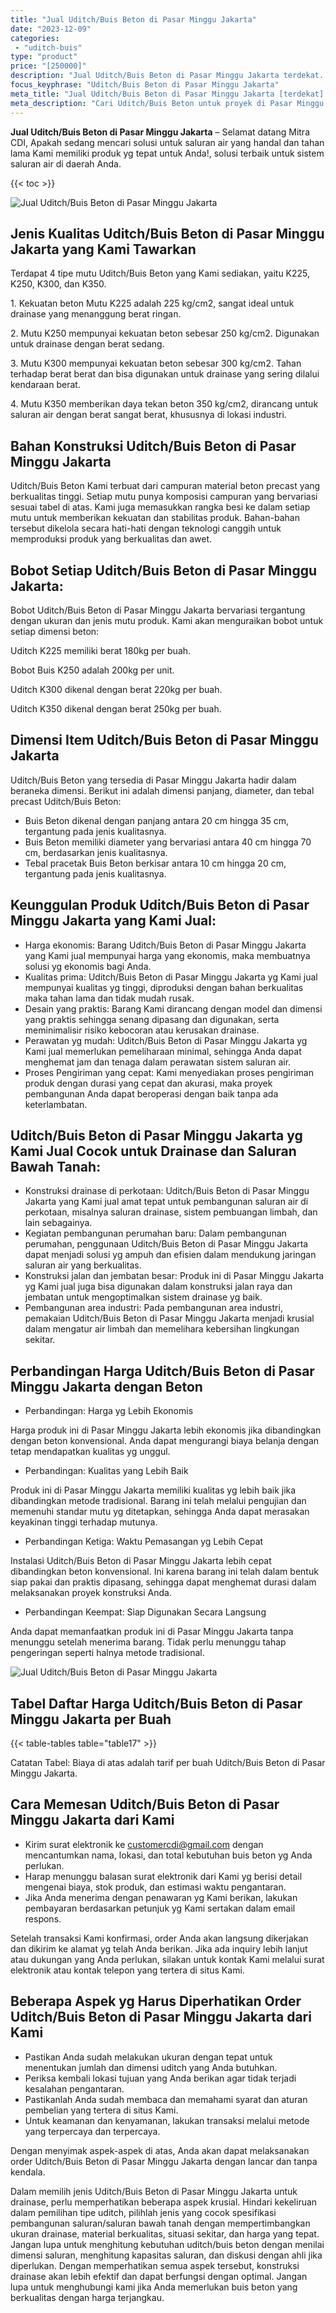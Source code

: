 ```yaml
---
title: "Jual Uditch/Buis Beton di Pasar Minggu Jakarta"
date: "2023-12-09"
categories:
 - "uditch-buis"
type: "product"
price: "[250000]"
description: "Jual Uditch/Buis Beton di Pasar Minggu Jakarta terdekat. Uditch/Buis Beton ini sering digunakan dalam project konstruksi sebagai drainase yang handal dan awet. Silakan kontak kami untuk informasi lebih lanjut."
focus_keyphrase: "Uditch/Buis Beton di Pasar Minggu Jakarta"
meta_title: "Jual Uditch/Buis Beton di Pasar Minggu Jakarta [terdekat] - CDI"
meta_description: "Cari Uditch/Buis Beton untuk proyek di Pasar Minggu Jakarta? Kami menawarkan Uditch/Buis Beton berkualitas untuk infrastruktur saluran pembuangan. Dapatkan penawaran terbaik sekarang."
---
```


**Jual Uditch/Buis Beton di Pasar Minggu Jakarta** – Selamat datang Mitra CDI, Apakah sedang mencari solusi untuk saluran air yang handal dan tahan lama Kami memiliki produk yg tepat untuk Anda!, solusi terbaik untuk sistem saluran air di daerah Anda.

{{< toc >}}

![Jual Uditch/Buis Beton di Pasar Minggu Jakarta](/images/uditch-buis/uditch-beton-02.jpg)

## Jenis Kualitas Uditch/Buis Beton di Pasar Minggu Jakarta yang Kami Tawarkan

Terdapat 4 tipe mutu Uditch/Buis Beton yang Kami sediakan, yaitu K225, K250, K300, dan K350.

1\. Kekuatan beton Mutu K225 adalah 225 kg/cm2, sangat ideal untuk drainase yang menanggung berat ringan.

2\. Mutu K250 mempunyai kekuatan beton sebesar 250 kg/cm2. Digunakan untuk drainase dengan berat sedang.

3\. Mutu K300 mempunyai kekuatan beton sebesar 300 kg/cm2. Tahan terhadap berat berat dan bisa digunakan untuk drainase yang sering dilalui kendaraan berat.

4\. Mutu K350 memberikan daya tekan beton 350 kg/cm2, dirancang untuk saluran air dengan berat sangat berat, khususnya di lokasi industri.

## Bahan Konstruksi Uditch/Buis Beton di Pasar Minggu Jakarta

Uditch/Buis Beton Kami terbuat dari campuran material beton precast yang berkualitas tinggi. Setiap mutu punya komposisi campuran yang bervariasi sesuai tabel di atas. Kami juga memasukkan rangka besi ke dalam setiap mutu untuk memberikan kekuatan dan stabilitas produk. Bahan-bahan tersebut dikelola secara hati-hati dengan teknologi canggih untuk memproduksi produk yang berkualitas dan awet.

## Bobot Setiap Uditch/Buis Beton di Pasar Minggu Jakarta:

Bobot Uditch/Buis Beton di Pasar Minggu Jakarta bervariasi tergantung dengan ukuran dan jenis mutu produk. Kami akan menguraikan bobot untuk setiap dimensi beton:

Uditch K225 memiliki berat 180kg per buah.

Bobot Buis K250 adalah 200kg per unit.

Uditch K300 dikenal dengan berat 220kg per buah.

Uditch K350 dikenal dengan berat 250kg per buah.

## Dimensi Item Uditch/Buis Beton di Pasar Minggu Jakarta

Uditch/Buis Beton yang tersedia di Pasar Minggu Jakarta hadir dalam beraneka dimensi. Berikut ini adalah dimensi panjang, diameter, dan tebal precast Uditch/Buis Beton:

*   Buis Beton dikenal dengan panjang antara 20 cm hingga 35 cm, tergantung pada jenis kualitasnya.
*   Buis Beton memiliki diameter yang bervariasi antara 40 cm hingga 70 cm, berdasarkan jenis kualitasnya.
*   Tebal pracetak Buis Beton berkisar antara 10 cm hingga 20 cm, tergantung pada jenis kualitasnya.

## Keunggulan Produk Uditch/Buis Beton di Pasar Minggu Jakarta yang Kami Jual:

*   Harga ekonomis: Barang Uditch/Buis Beton di Pasar Minggu Jakarta yang Kami jual mempunyai harga yang ekonomis, maka membuatnya solusi yg ekonomis bagi Anda.
*   Kualitas prima: Uditch/Buis Beton di Pasar Minggu Jakarta yg Kami jual mempunyai kualitas yg tinggi, diproduksi dengan bahan berkualitas maka tahan lama dan tidak mudah rusak.
*   Desain yang praktis: Barang Kami dirancang dengan model dan dimensi yang praktis sehingga senang dipasang dan digunakan, serta meminimalisir risiko kebocoran atau kerusakan drainase.
*   Perawatan yg mudah: Uditch/Buis Beton di Pasar Minggu Jakarta yg Kami jual memerlukan pemeliharaan minimal, sehingga Anda dapat menghemat jam dan tenaga dalam perawatan sistem saluran air.
*   Proses Pengiriman yang cepat: Kami menyediakan proses pengiriman produk dengan durasi yang cepat dan akurasi, maka proyek pembangunan Anda dapat beroperasi dengan baik tanpa ada keterlambatan.

## Uditch/Buis Beton di Pasar Minggu Jakarta yg Kami Jual Cocok untuk Drainase dan Saluran Bawah Tanah:

*   Konstruksi drainase di perkotaan: Uditch/Buis Beton di Pasar Minggu Jakarta yang Kami jual amat tepat untuk pembangunan saluran air di perkotaan, misalnya saluran drainase, sistem pembuangan limbah, dan lain sebagainya.
*   Kegiatan pembangunan perumahan baru: Dalam pembangunan perumahan, penggunaan Uditch/Buis Beton di Pasar Minggu Jakarta dapat menjadi solusi yg ampuh dan efisien dalam mendukung jaringan saluran air yang berkualitas.
*   Konstruksi jalan dan jembatan besar: Produk ini di Pasar Minggu Jakarta yg Kami jual juga bisa digunakan dalam konstruksi jalan raya dan jembatan untuk mengoptimalkan sistem drainase yg baik.
*   Pembangunan area industri: Pada pembangunan area industri, pemakaian Uditch/Buis Beton di Pasar Minggu Jakarta menjadi krusial dalam mengatur air limbah dan memelihara kebersihan lingkungan sekitar.

## Perbandingan Harga Uditch/Buis Beton di Pasar Minggu Jakarta dengan Beton

*   Perbandingan: Harga yg Lebih Ekonomis

Harga produk ini di Pasar Minggu Jakarta lebih ekonomis jika dibandingkan dengan beton konvensional. Anda dapat mengurangi biaya belanja dengan tetap mendapatkan kualitas yg unggul.
*   Perbandingan: Kualitas yang Lebih Baik

Produk ini di Pasar Minggu Jakarta memiliki kualitas yg lebih baik jika dibandingkan metode tradisional. Barang ini telah melalui pengujian dan memenuhi standar mutu yg ditetapkan, sehingga Anda dapat merasakan keyakinan tinggi terhadap mutunya.
*   Perbandingan Ketiga: Waktu Pemasangan yg Lebih Cepat

Instalasi Uditch/Buis Beton di Pasar Minggu Jakarta lebih cepat dibandingkan beton konvensional. Ini karena barang ini telah dalam bentuk siap pakai dan praktis dipasang, sehingga dapat menghemat durasi dalam melaksanakan proyek konstruksi Anda.
*   Perbandingan Keempat: Siap Digunakan Secara Langsung

Anda dapat memanfaatkan produk ini di Pasar Minggu Jakarta tanpa menunggu setelah menerima barang. Tidak perlu menunggu tahap pengeringan seperti halnya metode tradisional.

![Jual Uditch/Buis Beton di Pasar Minggu Jakarta](/images/uditch-buis/buis-beton-19.jpg)

## Tabel Daftar Harga Uditch/Buis Beton di Pasar Minggu Jakarta per Buah

{{< table-tables table="table17" >}}

Catatan Tabel: Biaya di atas adalah tarif per buah Uditch/Buis Beton di Pasar Minggu Jakarta.

## Cara Memesan Uditch/Buis Beton di Pasar Minggu Jakarta dari Kami

*   Kirim surat elektronik ke customercdi@gmail.com dengan mencantumkan nama, lokasi, dan total kebutuhan buis beton yg Anda perlukan.
*   Harap menunggu balasan surat elektronik dari Kami yg berisi detail mengenai biaya, stok produk, dan estimasi waktu pengantaran.
*   Jika Anda menerima dengan penawaran yg Kami berikan, lakukan pembayaran berdasarkan petunjuk yg Kami sertakan dalam email respons.

Setelah transaksi Kami konfirmasi, order Anda akan langsung dikerjakan dan dikirim ke alamat yg telah Anda berikan. Jika ada inquiry lebih lanjut atau dukungan yang Anda perlukan, silakan untuk kontak Kami melalui surat elektronik atau kontak telepon yang tertera di situs Kami.

## Beberapa Aspek yg Harus Diperhatikan Order Uditch/Buis Beton di Pasar Minggu Jakarta dari Kami

*   Pastikan Anda sudah melakukan ukuran dengan tepat untuk menentukan jumlah dan dimensi uditch yang Anda butuhkan.
*   Periksa kembali lokasi tujuan yang Anda berikan agar tidak terjadi kesalahan pengantaran.
*   Pastikanlah Anda sudah membaca dan memahami syarat dan aturan pembelian yang tertera di situs Kami.
*   Untuk keamanan dan kenyamanan, lakukan transaksi melalui metode yang terpercaya dan terpercaya.

Dengan menyimak aspek-aspek di atas, Anda akan dapat melaksanakan order Uditch/Buis Beton di Pasar Minggu Jakarta dengan lancar dan tanpa kendala.

Dalam memilih jenis Uditch/Buis Beton di Pasar Minggu Jakarta untuk drainase, perlu memperhatikan beberapa aspek krusial. Hindari kekeliruan dalam pemilihan tipe uditch, pilihlah jenis yang cocok spesifikasi pembangunan saluran/saluran bawah tanah dengan mempertimbangkan ukuran drainase, material berkualitas, situasi sekitar, dan harga yang tepat. Jangan lupa untuk menghitung kebutuhan uditch/buis beton dengan menilai dimensi saluran, menghitung kapasitas saluran, dan diskusi dengan ahli jika diperlukan. Dengan memperhatikan semua aspek tersebut, konstruksi drainase akan lebih efektif dan dapat berfungsi dengan optimal. Jangan lupa untuk menghubungi kami jika Anda memerlukan buis beton yang berkualitas dengan harga terjangkau.